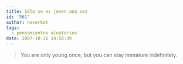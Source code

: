 ```yaml
---
title: Sólo se es joven una vez
id: '561'
author: neverbot
tags:
  - pensamientos aleatorios
date: 2007-10-26 14:56:30
---
```


> You are only young once, but you can stay immature indefinitely.
